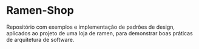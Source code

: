 # Ramen-Shop
Repositório com exemplos e implementação de padrões de design, aplicados ao projeto de uma loja de ramen, para demonstrar boas práticas de arquitetura de software.
